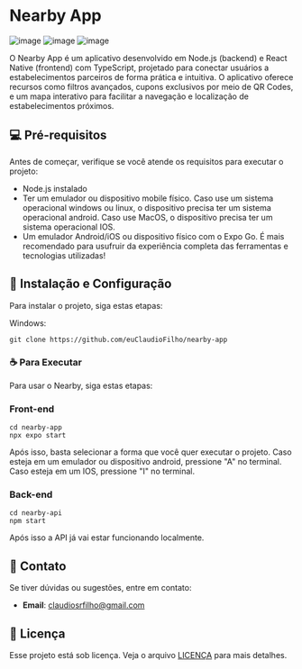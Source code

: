 # Nearby App

![image](https://img.shields.io/badge/Node.js-43853D?style=for-the-badge&logo=node.js&logoColor=white)
![image](https://img.shields.io/badge/TypeScript-007ACC?style=for-the-badge&logo=typescript&logoColor=white)
![image](https://img.shields.io/badge/React_Native-20232A?style=for-the-badge&logo=react&logoColor=61DAFB)

O Nearby App é um aplicativo desenvolvido em Node.js (backend) e React Native (frontend) com TypeScript, projetado para conectar usuários a estabelecimentos parceiros de forma prática e intuitiva. O aplicativo oferece recursos como filtros avançados, cupons exclusivos por meio de QR Codes, e um mapa interativo para facilitar a navegação e localização de estabelecimentos próximos.

## 💻 Pré-requisitos

Antes de começar, verifique se você atende os requisitos para executar o projeto:

- Node.js instalado
- Ter um emulador ou dispositivo mobile físico. Caso use um sistema operacional windows ou linux, o dispositivo precisa ter um sistema operacional android. Caso use MacOS, o dispositivo precisa ter um sistema operacional IOS.
- Um emulador Android/iOS ou dispositivo físico com o Expo Go. É mais recomendado para usufruir da experiência completa das ferramentas e tecnologias utilizadas!

## 🚀 Instalação e Configuração

Para instalar o projeto, siga estas etapas:

Windows:

```
git clone https://github.com/euClaudioFilho/nearby-app
```

### ☕ Para Executar

Para usar o Nearby, siga estas etapas:

### Front-end
```
cd nearby-app
npx expo start
```
Após isso, basta selecionar a forma que você quer executar o projeto. Caso esteja em um emulador ou dispositivo android, pressione "A" no terminal. Caso esteja em um IOS, pressione "I" no terminal. 

### Back-end

```
cd nearby-api
npm start
```
Após isso a API já vai estar funcionando localmente.

## 📩 Contato

Se tiver dúvidas ou sugestões, entre em contato:

- **Email**: claudiosrfilho@gmail.com

## 📝 Licença

Esse projeto está sob licença. Veja o arquivo [LICENÇA](LICENSE.md) para mais detalhes.
